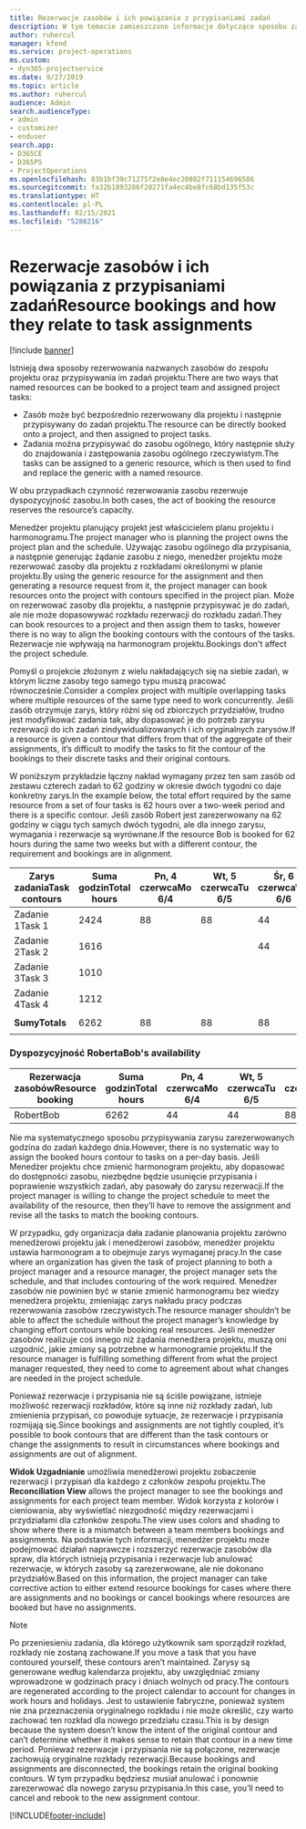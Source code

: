 ```yaml
---
title: Rezerwacje zasobów i ich powiązania z przypisaniami zadań
description: W tym temacie zamieszczono informacje dotyczące sposobu zarządzania nazwanymi zasobami, rezerwacjami zasobów i przypisaniami zadań oraz relacji między tymi encjami.
author: ruhercul
manager: kfend
ms.service: project-operations
ms.custom:
- dyn365-projectservice
ms.date: 9/27/2019
ms.topic: article
ms.author: ruhercul
audience: Admin
search.audienceType:
- admin
- customizer
- enduser
search.app:
- D365CE
- D365PS
- ProjectOperations
ms.openlocfilehash: 83b1bf39c71275f2e8e4ec20082f711154696586
ms.sourcegitcommit: fa32b1893286f20271fa4ec4be8fc68bd135f53c
ms.translationtype: HT
ms.contentlocale: pl-PL
ms.lasthandoff: 02/15/2021
ms.locfileid: "5286216"
---
```

# <a name="resource-bookings-and-how-they-relate-to-task-assignments"></a><span data-ttu-id="62528-103">Rezerwacje zasobów i ich powiązania z przypisaniami zadań</span><span class="sxs-lookup"><span data-stu-id="62528-103">Resource bookings and how they relate to task assignments</span></span>

[!include [banner](../includes/psa-now-project-operations.md)]

<span data-ttu-id="62528-104">Istnieją dwa sposoby rezerwowania nazwanych zasobów do zespołu projektu oraz przypisywania im zadań projektu:</span><span class="sxs-lookup"><span data-stu-id="62528-104">There are two ways that named resources can be booked to a project team and assigned project tasks:</span></span>

- <span data-ttu-id="62528-105">Zasób może być bezpośrednio rezerwowany dla projektu i następnie przypisywany do zadań projektu.</span><span class="sxs-lookup"><span data-stu-id="62528-105">The resource can be directly booked onto a project, and then assigned to project tasks.</span></span>
- <span data-ttu-id="62528-106">Zadania można przypisywać do zasobu ogólnego, który następnie służy do znajdowania i zastępowania zasobu ogólnego rzeczywistym.</span><span class="sxs-lookup"><span data-stu-id="62528-106">The tasks can be assigned to a generic resource, which is then used to find and replace the generic with a named resource.</span></span> 

<span data-ttu-id="62528-107">W obu przypadkach czynność rezerwowania zasobu rezerwuje dyspozycyjność zasobu.</span><span class="sxs-lookup"><span data-stu-id="62528-107">In both cases, the act of booking the resource reserves the resource’s capacity.</span></span>

<span data-ttu-id="62528-108">Menedżer projektu planujący projekt jest właścicielem planu projektu i harmonogramu.</span><span class="sxs-lookup"><span data-stu-id="62528-108">The project manager who is planning the project owns the project plan and the schedule.</span></span> <span data-ttu-id="62528-109">Używając zasobu ogólnego dla przypisania, a następnie generując żądanie zasobu z niego, menedżer projektu może rezerwować zasoby dla projektu z rozkładami określonymi w planie projektu.</span><span class="sxs-lookup"><span data-stu-id="62528-109">By using the generic resource for the assignment and then generating a resource request from it, the project manager can book resources onto the project with contours specified in the project plan.</span></span> <span data-ttu-id="62528-110">Może on rezerwować zasoby dla projektu, a następnie przypisywać je do zadań, ale nie może dopasowywać rozkładu rezerwacji do rozkładu zadań.</span><span class="sxs-lookup"><span data-stu-id="62528-110">They can book resources to a project and then assign them to tasks, however there is no way to align the booking contours with the contours of the tasks.</span></span> <span data-ttu-id="62528-111">Rezerwacje nie wpływają na harmonogram projektu.</span><span class="sxs-lookup"><span data-stu-id="62528-111">Bookings don't affect the project schedule.</span></span>

<span data-ttu-id="62528-112">Pomyśl o projekcie złożonym z wielu nakładających się na siebie zadań, w którym liczne zasoby tego samego typu muszą pracować równocześnie.</span><span class="sxs-lookup"><span data-stu-id="62528-112">Consider a complex project with multiple overlapping tasks where multiple resources of the same type need to work concurrently.</span></span> <span data-ttu-id="62528-113">Jeśli zasób otrzymuje zarys, który różni się od zbiorczych przydziałów, trudno jest modyfikować zadania tak, aby dopasować je do potrzeb zarysu rezerwacji do ich zadań zindywidualizowanych i ich oryginalnych zarysów.</span><span class="sxs-lookup"><span data-stu-id="62528-113">If a resource is given a contour that differs from that of the aggregate of their assignments, it’s difficult to modify the tasks to fit the contour of the bookings to their discrete tasks and their original contours.</span></span>

<span data-ttu-id="62528-114">W poniższym przykładzie łączny nakład wymagany przez ten sam zasób od zestawu czterech zadań to 62 godziny w okresie dwóch tygodni co daje konkretny zarys.</span><span class="sxs-lookup"><span data-stu-id="62528-114">In the example below, the total effort required by the same resource from a set of four tasks is 62 hours over a two-week period and there is a specific contour.</span></span> <span data-ttu-id="62528-115">Jeśli zasób Robert jest zarezerwowany na 62 godziny w ciągu tych samych dwóch tygodni, ale dla innego zarysu, wymagania i rezerwacje są wyrównane.</span><span class="sxs-lookup"><span data-stu-id="62528-115">If the resource Bob is booked for 62 hours during the same two weeks but with a different contour, the requirement and bookings are in alignment.</span></span>

| <span data-ttu-id="62528-116">**Zarys zadania**</span><span class="sxs-lookup"><span data-stu-id="62528-116">**Task contours**</span></span>    | <span data-ttu-id="62528-117">**Suma godzin**</span><span class="sxs-lookup"><span data-stu-id="62528-117">**Total hours**</span></span> | <span data-ttu-id="62528-118">Pn, 4 czerwca</span><span class="sxs-lookup"><span data-stu-id="62528-118">Mo 6/4</span></span> | <span data-ttu-id="62528-119">Wt, 5 czerwca</span><span class="sxs-lookup"><span data-stu-id="62528-119">Tu 6/5</span></span> | <span data-ttu-id="62528-120">Śr, 6 czerwca</span><span class="sxs-lookup"><span data-stu-id="62528-120">We 6/6</span></span> | <span data-ttu-id="62528-121">Cz, 7 czerwca</span><span class="sxs-lookup"><span data-stu-id="62528-121">Th 6/7</span></span> | <span data-ttu-id="62528-122">Pt, 8 czerwca</span><span class="sxs-lookup"><span data-stu-id="62528-122">Fr 6/8</span></span> | <span data-ttu-id="62528-123">Sob, 9 czerwca</span><span class="sxs-lookup"><span data-stu-id="62528-123">Sa 6/9</span></span> | <span data-ttu-id="62528-124">Nd, 10 czerwca</span><span class="sxs-lookup"><span data-stu-id="62528-124">Su 6/10</span></span> | <span data-ttu-id="62528-125">Pn, 11 czerwca</span><span class="sxs-lookup"><span data-stu-id="62528-125">Mo 6/11</span></span> | <span data-ttu-id="62528-126">Wt, 12 czerwca</span><span class="sxs-lookup"><span data-stu-id="62528-126">Tu 6/12</span></span> | <span data-ttu-id="62528-127">Śr, 13 czerwca</span><span class="sxs-lookup"><span data-stu-id="62528-127">We 6/13</span></span> | <span data-ttu-id="62528-128">Cz, 14 czerwca</span><span class="sxs-lookup"><span data-stu-id="62528-128">Th 6/14</span></span> | <span data-ttu-id="62528-129">Pt, 15 czerwca</span><span class="sxs-lookup"><span data-stu-id="62528-129">Fr 6/15</span></span> |
|----------------------|-----------------|--------|--------|--------|--------|--------|--------|---------|---------|---------|---------|---------|---------|
| <span data-ttu-id="62528-130">Zadanie 1</span><span class="sxs-lookup"><span data-stu-id="62528-130">Task 1</span></span>               | <span data-ttu-id="62528-131">24</span><span class="sxs-lookup"><span data-stu-id="62528-131">24</span></span>              | <span data-ttu-id="62528-132">8</span><span class="sxs-lookup"><span data-stu-id="62528-132">8</span></span>      | <span data-ttu-id="62528-133">8</span><span class="sxs-lookup"><span data-stu-id="62528-133">8</span></span>      | <span data-ttu-id="62528-134">4</span><span class="sxs-lookup"><span data-stu-id="62528-134">4</span></span>      |        |        |        |         |         |         | <span data-ttu-id="62528-135">4</span><span class="sxs-lookup"><span data-stu-id="62528-135">4</span></span>       |         |         |
| <span data-ttu-id="62528-136">Zadanie 2</span><span class="sxs-lookup"><span data-stu-id="62528-136">Task 2</span></span>               | <span data-ttu-id="62528-137">16</span><span class="sxs-lookup"><span data-stu-id="62528-137">16</span></span>              |        |        | <span data-ttu-id="62528-138">4</span><span class="sxs-lookup"><span data-stu-id="62528-138">4</span></span>      | <span data-ttu-id="62528-139">4</span><span class="sxs-lookup"><span data-stu-id="62528-139">4</span></span>      |        |        |         | <span data-ttu-id="62528-140">8</span><span class="sxs-lookup"><span data-stu-id="62528-140">8</span></span>       |         |         |         |         |
| <span data-ttu-id="62528-141">Zadanie 3</span><span class="sxs-lookup"><span data-stu-id="62528-141">Task 3</span></span>               | <span data-ttu-id="62528-142">10</span><span class="sxs-lookup"><span data-stu-id="62528-142">10</span></span>              |        |        |        |        | <span data-ttu-id="62528-143">4</span><span class="sxs-lookup"><span data-stu-id="62528-143">4</span></span>      |        |         |         | <span data-ttu-id="62528-144">4</span><span class="sxs-lookup"><span data-stu-id="62528-144">4</span></span>       |         | <span data-ttu-id="62528-145">2</span><span class="sxs-lookup"><span data-stu-id="62528-145">2</span></span>       |         |
| <span data-ttu-id="62528-146">Zadanie 4</span><span class="sxs-lookup"><span data-stu-id="62528-146">Task 4</span></span>               | <span data-ttu-id="62528-147">12</span><span class="sxs-lookup"><span data-stu-id="62528-147">12</span></span>              |        |        |        |        |        |        |         |         |         | <span data-ttu-id="62528-148">4</span><span class="sxs-lookup"><span data-stu-id="62528-148">4</span></span>       |         | <span data-ttu-id="62528-149">8</span><span class="sxs-lookup"><span data-stu-id="62528-149">8</span></span>       |
|                      |                 |        |        |        |        |        |        |         |         |         |         |         |         |
| <span data-ttu-id="62528-150">**Sumy**</span><span class="sxs-lookup"><span data-stu-id="62528-150">**Totals**</span></span>           | <span data-ttu-id="62528-151">62</span><span class="sxs-lookup"><span data-stu-id="62528-151">62</span></span>              | <span data-ttu-id="62528-152">8</span><span class="sxs-lookup"><span data-stu-id="62528-152">8</span></span>      | <span data-ttu-id="62528-153">8</span><span class="sxs-lookup"><span data-stu-id="62528-153">8</span></span>      | <span data-ttu-id="62528-154">8</span><span class="sxs-lookup"><span data-stu-id="62528-154">8</span></span>      | <span data-ttu-id="62528-155">4</span><span class="sxs-lookup"><span data-stu-id="62528-155">4</span></span>      | <span data-ttu-id="62528-156">4</span><span class="sxs-lookup"><span data-stu-id="62528-156">4</span></span>      |        |         | <span data-ttu-id="62528-157">8</span><span class="sxs-lookup"><span data-stu-id="62528-157">8</span></span>       | <span data-ttu-id="62528-158">4</span><span class="sxs-lookup"><span data-stu-id="62528-158">4</span></span>       | <span data-ttu-id="62528-159">8</span><span class="sxs-lookup"><span data-stu-id="62528-159">8</span></span>       | <span data-ttu-id="62528-160">2</span><span class="sxs-lookup"><span data-stu-id="62528-160">2</span></span>       | <span data-ttu-id="62528-161">8</span><span class="sxs-lookup"><span data-stu-id="62528-161">8</span></span>       |
|                      |                 |        |        |        |        |        |        |         |         |         |         |

### <a name="bobs-availability"></a><span data-ttu-id="62528-162">Dyspozycyjność Roberta</span><span class="sxs-lookup"><span data-stu-id="62528-162">Bob's availability</span></span>
| <span data-ttu-id="62528-163">**Rezerwacja zasobów**</span><span class="sxs-lookup"><span data-stu-id="62528-163">**Resource   booking**</span></span> | <span data-ttu-id="62528-164">**Suma godzin**</span><span class="sxs-lookup"><span data-stu-id="62528-164">**Total hours**</span></span> | <span data-ttu-id="62528-165">Pn, 4 czerwca</span><span class="sxs-lookup"><span data-stu-id="62528-165">Mo 6/4</span></span> | <span data-ttu-id="62528-166">Wt, 5 czerwca</span><span class="sxs-lookup"><span data-stu-id="62528-166">Tu 6/5</span></span> | <span data-ttu-id="62528-167">Śr, 6 czerwca</span><span class="sxs-lookup"><span data-stu-id="62528-167">We 6/6</span></span> | <span data-ttu-id="62528-168">Cz, 7 czerwca</span><span class="sxs-lookup"><span data-stu-id="62528-168">Th 6/7</span></span> | <span data-ttu-id="62528-169">Pt, 8 czerwca</span><span class="sxs-lookup"><span data-stu-id="62528-169">Fr 6/8</span></span> | <span data-ttu-id="62528-170">Sob, 9 czerwca</span><span class="sxs-lookup"><span data-stu-id="62528-170">Sa 6/9</span></span> | <span data-ttu-id="62528-171">Nd, 10 czerwca</span><span class="sxs-lookup"><span data-stu-id="62528-171">Su 6/10</span></span> | <span data-ttu-id="62528-172">Pn, 11 czerwca</span><span class="sxs-lookup"><span data-stu-id="62528-172">Mo 6/11</span></span> | <span data-ttu-id="62528-173">Wt, 12 czerwca</span><span class="sxs-lookup"><span data-stu-id="62528-173">Tu 6/12</span></span> | <span data-ttu-id="62528-174">Śr, 13 czerwca</span><span class="sxs-lookup"><span data-stu-id="62528-174">We 6/13</span></span> | <span data-ttu-id="62528-175">Cz, 14 czerwca</span><span class="sxs-lookup"><span data-stu-id="62528-175">Th 6/14</span></span> | <span data-ttu-id="62528-176">Pt, 15 czerwca</span><span class="sxs-lookup"><span data-stu-id="62528-176">Fr 6/15</span></span> |
|------------------------|-----------------|--------|--------|--------|--------|--------|--------|---------|---------|---------|---------|---------|---------|
| <span data-ttu-id="62528-177">Robert</span><span class="sxs-lookup"><span data-stu-id="62528-177">Bob</span></span>                    | <span data-ttu-id="62528-178">62</span><span class="sxs-lookup"><span data-stu-id="62528-178">62</span></span>              | <span data-ttu-id="62528-179">4</span><span class="sxs-lookup"><span data-stu-id="62528-179">4</span></span>      | <span data-ttu-id="62528-180">4</span><span class="sxs-lookup"><span data-stu-id="62528-180">4</span></span>      | <span data-ttu-id="62528-181">8</span><span class="sxs-lookup"><span data-stu-id="62528-181">8</span></span>      | <span data-ttu-id="62528-182">8</span><span class="sxs-lookup"><span data-stu-id="62528-182">8</span></span>      | <span data-ttu-id="62528-183">8</span><span class="sxs-lookup"><span data-stu-id="62528-183">8</span></span>      |        |         | <span data-ttu-id="62528-184">4</span><span class="sxs-lookup"><span data-stu-id="62528-184">4</span></span>       | <span data-ttu-id="62528-185">4</span><span class="sxs-lookup"><span data-stu-id="62528-185">4</span></span>       | <span data-ttu-id="62528-186">8</span><span class="sxs-lookup"><span data-stu-id="62528-186">8</span></span>       | <span data-ttu-id="62528-187">8</span><span class="sxs-lookup"><span data-stu-id="62528-187">8</span></span>       | <span data-ttu-id="62528-188">6</span><span class="sxs-lookup"><span data-stu-id="62528-188">6</span></span>       |

<span data-ttu-id="62528-189">Nie ma systematycznego sposobu przypisywania zarysu zarezerwowanych godzina do zadań każdego dnia.</span><span class="sxs-lookup"><span data-stu-id="62528-189">However, there is no systematic way to assign the booked hours contour to tasks on a per-day basis.</span></span> <span data-ttu-id="62528-190">Jeśli Menedżer projektu chce zmienić harmonogram projektu, aby dopasować do dostępności zasobu, niezbędne będzie usunięcie przypisania i poprawienie wszystkich zadań, aby pasowały do zarysu rezerwacji.</span><span class="sxs-lookup"><span data-stu-id="62528-190">If the project manager is willing to change the project schedule to meet the availability of the resource, then they’ll have to remove the assignment and revise all the tasks to match the booking contours.</span></span>

<span data-ttu-id="62528-191">W przypadku, gdy organizacja dała zadanie planowania projektu zarówno menedżerowi projektu jak i menedżerowi zasobów, menedżer projektu ustawia harmonogram a to obejmuje zarys wymaganej pracy.</span><span class="sxs-lookup"><span data-stu-id="62528-191">In the case where an organization has given the task of project planning to both a project manager and a resource manager, the project manager sets the schedule, and that includes contouring of the work required.</span></span> <span data-ttu-id="62528-192">Menedżer zasobów nie powinien być w stanie zmienić harmonogramu bez wiedzy menedżera projektu, zmieniając zarys nakładu pracy podczas rezerwowania zasobów rzeczywistych.</span><span class="sxs-lookup"><span data-stu-id="62528-192">The resource manager shouldn’t be able to affect the schedule without the project manager’s knowledge by changing effort contours while booking real resources.</span></span> <span data-ttu-id="62528-193">Jeśli menedżer zasobów realizuje coś innego niż żądania menedżera projektu, muszą oni uzgodnić, jakie zmiany są potrzebne w harmonogramie projektu.</span><span class="sxs-lookup"><span data-stu-id="62528-193">If the resource manager is fulfilling something different from what the project manager requested, they need to come to agreement about what changes are needed in the project schedule.</span></span>

<span data-ttu-id="62528-194">Ponieważ rezerwacje i przypisania nie są ściśle powiązane, istnieje możliwość rezerwacji rozkładów, które są inne niż rozkłady zadań, lub zmienienia przypisań, co powoduje sytuacje, że rezerwacje i przypisania rozmijają się.</span><span class="sxs-lookup"><span data-stu-id="62528-194">Since bookings and assignments are not tightly coupled, it’s possible to book contours that are different than the task contours or change the assignments to result in circumstances where bookings and assignments are out of alignment.</span></span>

<span data-ttu-id="62528-195">**Widok Uzgadnianie** umożliwia menedżerowi projektu zobaczenie rezerwacji i przypisań dla każdego z członków zespołu projektu.</span><span class="sxs-lookup"><span data-stu-id="62528-195">The **Reconciliation View** allows the project manager to see the bookings and assignments for each project team member.</span></span> <span data-ttu-id="62528-196">Widok korzysta z kolorów i cieniowania, aby wyświetlać niezgodność między rezerwacjami i przydziałami dla członków zespołu.</span><span class="sxs-lookup"><span data-stu-id="62528-196">The view uses colors and shading to show where there is a mismatch between a team members bookings and assignments.</span></span> <span data-ttu-id="62528-197">Na podstawie tych informacji, menedżer projektu może podejmować działań naprawcze i rozszerzyć rezerwacje zasobów dla spraw, dla których istnieją przypisania i rezerwacje lub anulować rezerwacje, w których zasoby są zarezerwowane, ale nie dokonano przydziałów.</span><span class="sxs-lookup"><span data-stu-id="62528-197">Based on this information, the project manager can take corrective action to either extend resource bookings for cases where there are assignments and no bookings or cancel bookings where resources are booked but have no assignments.</span></span>

> [!NOTE]
> <span data-ttu-id="62528-198">Po przeniesieniu zadania, dla którego użytkownik sam sporządził rozkład, rozkłady nie zostaną zachowane.</span><span class="sxs-lookup"><span data-stu-id="62528-198">If you move a task that you have contoured yourself, these contours aren’t maintained.</span></span> <span data-ttu-id="62528-199">Zarysy są generowane według kalendarza projektu, aby uwzględniać zmiany wprowadzone w godzinach pracy i dniach wolnych od pracy.</span><span class="sxs-lookup"><span data-stu-id="62528-199">The contours are regenerated according to the project calendar to account for changes in work hours and holidays.</span></span> <span data-ttu-id="62528-200">Jest to ustawienie fabryczne, ponieważ system nie zna przeznaczenia oryginalnego rozkładu i nie może określić, czy warto zachować ten rozkład dla nowego przedziału czasu.</span><span class="sxs-lookup"><span data-stu-id="62528-200">This is by design because the system doesn’t know the intent of the original contour and can’t determine whether it makes sense to retain that contour in a new time period.</span></span> <span data-ttu-id="62528-201">Ponieważ rezerwacje i przypisania nie są połączone, rezerwacje zachowują oryginalne rozkłady rezerwacji.</span><span class="sxs-lookup"><span data-stu-id="62528-201">Because bookings and assignments are disconnected, the bookings retain the original booking contours.</span></span> <span data-ttu-id="62528-202">W tym przypadku będziesz musiał anulować i ponownie zarezerwować dla nowego zarysu przypisania.</span><span class="sxs-lookup"><span data-stu-id="62528-202">In this case, you’ll need to cancel and rebook to the new assignment contour.</span></span>



[!INCLUDE[footer-include](../includes/footer-banner.md)]